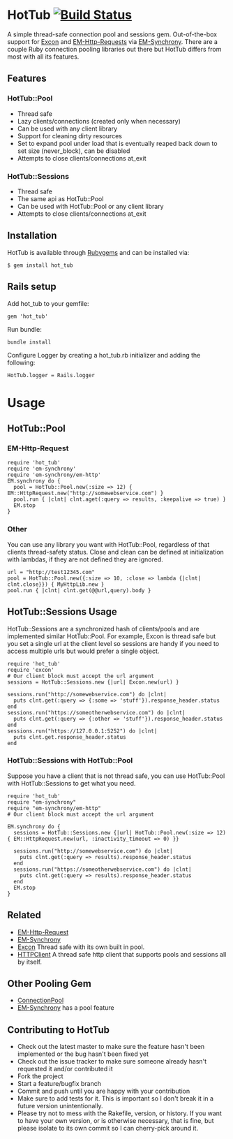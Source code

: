 # HotTub [![Build Status](https://travis-ci.org/JoshMcKin/hot_tub.png?branch=master)](https://travis-ci.org/JoshMcKin/hot_tub)
A simple thread-safe connection pool and sessions gem. Out-of-the-box support for [Excon](https://github.com/geemus/excon) and
[EM-Http-Requests](https://github.com/igrigorik/em-http-request) via [EM-Synchrony](https://github.com/igrigorik/em-synchrony). 
There are a couple Ruby connection pooling libraries out there but HotTub differs from most with all its features.

## Features

### HotTub::Pool
* Thread safe
* Lazy clients/connections (created only when necessary)
* Can be used with any client library
* Support for cleaning dirty resources
* Set to expand pool under load that is eventually reaped back down to set size (never_block), can be disabled
* Attempts to close clients/connections at_exit

### HotTub::Sessions
* Thread safe
* The same api as HotTub::Pool
* Can be used with HotTub::Pool or any client library 
* Attempts to close clients/connections at_exit

## Installation

HotTub is available through [Rubygems](https://rubygems.org/gems/hot_tub) and can be installed via:

    $ gem install hot_tub

## Rails setup

Add hot_tub to your gemfile:
    
    gem 'hot_tub'

Run bundle:
    
    bundle install

Configure Logger by creating a hot_tub.rb initializer and adding the following:
    
    HotTub.logger = Rails.logger

# Usage 

## HotTub::Pool

### EM-Http-Request
    require 'hot_tub'
    require 'em-synchrony'
    require 'em-synchrony/em-http'
    EM.synchrony do {
      pool = HotTub::Pool.new(:size => 12) { EM::HttpRequest.new("http://somewebservice.com") }
      pool.run { |clnt| clnt.aget(:query => results, :keepalive => true) }
      EM.stop
    }

### Other
You can use any library you want with HotTub::Pool, regardless of that clients thread-safety status.
Close and clean can be defined at initialization with lambdas, if they are not defined they are ignored.

    url = "http://test12345.com"
    pool = HotTub::Pool.new({:size => 10, :close => lambda {|clnt| clnt.close}}) { MyHttpLib.new }
    pool.run { |clnt| clnt.get(@@url,query).body }
 
## HotTub::Sessions Usage 
HotTub::Sessions are a synchronized hash of clients/pools and are implemented similar HotTub::Pool. 
For example, Excon is thread safe but you set a single url at the client level so sessions 
are handy if you need to access multiple urls but would prefer a single object.
    
    require 'hot_tub'
    require 'excon'
    # Our client block must accept the url argument
    sessions = HotTub::Sessions.new {|url| Excon.new(url) }

    sessions.run("http://somewebservice.com") do |clnt|    
      puts clnt.get(:query => {:some => 'stuff'}).response_header.status
    end
    sessions.run("https://someotherwebservice.com") do |clnt|    
      puts clnt.get(:query => {:other => 'stuff'}).response_header.status
    end
    sessions.run("https://127.0.0.1:5252") do |clnt|    
      puts clnt.get.response_header.status
    end

### HotTub::Sessions with HotTub::Pool
Suppose you have a client that is not thread safe, you can use HotTub::Pool with HotTub::Sessions to get what you need.
    
    require 'hot_tub'
    require "em-synchrony"
    require "em-synchrony/em-http"
    # Our client block must accept the url argument

    EM.synchrony do {
      sessions = HotTub::Sessions.new {|url| HotTub::Pool.new(:size => 12) { EM::HttpRequest.new(url, :inactivity_timeout => 0) }}

      sessions.run("http://somewebservice.com") do |clnt|    
        puts clnt.get(:query => results).response_header.status
      end
      sessions.run("https://someotherwebservice.com") do |clnt|    
        puts clnt.get(:query => results).response_header.status
      end
      EM.stop
    }

## Related

* [EM-Http-Request](https://github.com/igrigorik/em-http-request)
* [EM-Synchrony](https://github.com/igrigorik/em-synchrony)
* [Excon](https://github.com/geemus/excon) Thread safe with its own built in pool.
* [HTTPClient](https://github.com/nahi/httpclient) A thread safe http client that supports pools and sessions all by itself.

## Other Pooling Gem

* [ConnectionPool](https://github.com/mperham/connection_pool)
* [EM-Synchrony](https://github.com/igrigorik/em-synchrony) has a pool feature

## Contributing to HotTub
 
* Check out the latest master to make sure the feature hasn't been implemented or the bug hasn't been fixed yet
* Check out the issue tracker to make sure someone already hasn't requested it and/or contributed it
* Fork the project
* Start a feature/bugfix branch
* Commit and push until you are happy with your contribution
* Make sure to add tests for it. This is important so I don't break it in a future version unintentionally.
* Please try not to mess with the Rakefile, version, or history. If you want to have your own version, or is otherwise necessary, that is fine, but please isolate to its own commit so I can cherry-pick around it.
